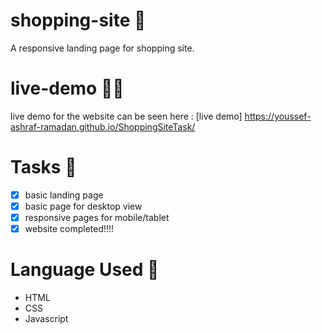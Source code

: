 # shopping-site 👜  
A responsive landing page for shopping site.

# live-demo 👩‍💻  
live demo for the website can be seen here : [live demo] https://youssef-ashraf-ramadan.github.io/ShoppingSiteTask/

# Tasks 📝
- [x] basic landing page
- [x] basic page for desktop view
- [x] responsive pages for mobile/tablet
- [x] website completed!!!!

# Language Used 🔧  
- HTML  
- CSS  
- Javascript  



